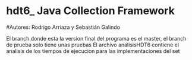 # hdt6_ Java Collection Framework
#Autores: Rodrigo Arriaza y Sebastián Galindo

El branch donde esta la version final del programa es el master, el branch de prueba solo tiene unas pruebas
El archivo analisisHDT6 contiene el analisis de los tiempos de ejecucion para las implementaciones del set
